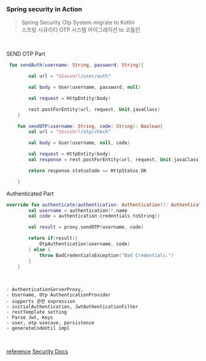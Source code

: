 ### Spring security in Action

> Spring Security Otp System migrate to Kotlin  
> 스프링 시큐리티 OTP 시스템 마이그레이션 to 코틀린


<br>

SEND OTP Part
```kotlin
 fun sendAuth(username: String, password: String){

        val url = "$baseUrl/user/auth"

        val body = User(username, password, null)

        val request = HttpEntity(body)

        rest.postForEntity(url, request, Unit.javaClass)
    }

    fun sendOTP(username: String, code: String): Boolean{
        val url = "$baseUrl/otp/check"

        val body = User(username, null, code)

        val request = HttpEntity(body)
        val response = rest.postForEntity(url, request, Unit.javaClass)

        return response.statusCode == HttpStatus.OK

    }
```

Authenticated Part

```kotlin
override fun authenticate(authentication: Authentication?): Authentication {
        val username = authentication!!.name
        val code = authentication.credentials.toString()

        val result = proxy.sendOTP(username, code)

        return if(result){
            OtpAuthentication(username, code)
        } else {
            throw BadCredentialsException("Bad Credentials.")
        }
    }
```


<br>


```
- AuthenticationServerProxy,
- Username, Otp AuthenticationProvider
- supports 관련 expression
- initialAuthentication, JwtAuthenticationFilter
- restTemplate setting
- Parse Jwt, Keys
- user, otp usecase, persistence
- generateCodeUtil impl
```

<br>

[reference](http://www.yes24.com/Product/Goods/112200347)
[Security Docs](https://docs.spring.io/spring-security/reference/index.html)

